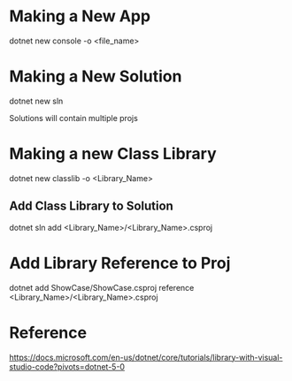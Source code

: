 # Making a New App
dotnet new console -o <file_name>

# Making a New Solution
dotnet new sln

Solutions will contain multiple projs

# Making a new Class Library
dotnet new classlib -o <Library_Name>

## Add Class Library to Solution
dotnet sln add <Library_Name>/<Library_Name>.csproj


# Add Library Reference to Proj
dotnet add ShowCase/ShowCase.csproj reference <Library_Name>/<Library_Name>.csproj





# Reference
https://docs.microsoft.com/en-us/dotnet/core/tutorials/library-with-visual-studio-code?pivots=dotnet-5-0